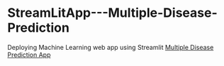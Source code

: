 # StreamLitApp---Multiple-Disease-Prediction
Deploying Machine Learning web app using Streamlit
[Multiple Disease Prediction App](https://kruthim1304-streamlitapp---multiple-disease-predicti-app-j4tlm9.streamlit.app/)
